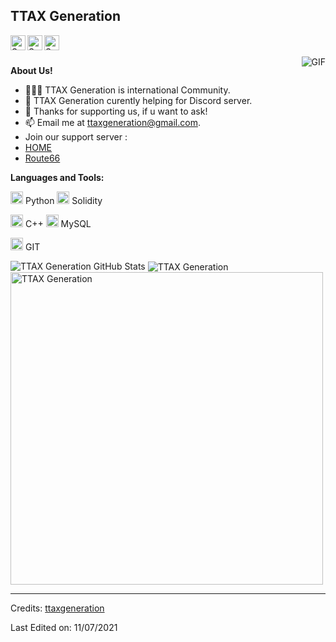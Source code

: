 <h2 title="TTAX"> TTAX Generation</h2>

<a href="https://www.linkedin.com/in/sanskar-jaiswal-102b661a3/">
  <img align="left" alt="Sanskar's LinkedIn" width="24px" src="https://img.icons8.com/nolan/96/linkedin.png" />
</a>
<a href="https://www.instagram.com/j.sanskarr/">
  <img align="left" alt="Sanskar's Instagram" width="24px" src="https://img.icons8.com/nolan/96/instagram-new.png" />
</a>
<a href="https://twitter.com/TitanWithKagune">
  <img align="left" alt="Sanskar's Twitter" width="24px" src="https://img.icons8.com/nolan/96/twitter.png" />
</a>




<br />
<br />


 

  <img align="right" alt="GIF" src="https://media.giphy.com/media/LmNwrBhejkK9EFP504/giphy.gif" />

**About Us!**

- 👨🏽‍💻 TTAX Generation is international Community.
- 🌱 TTAX Generation curently helping for Discord server. 
- 💬 Thanks for supporting us, if u want to ask!
- 📫 Email me at [ttaxgeneration@gmail.com](mailto:ttaxgeneration@gmail.com).
- Join our support server : 
- [HOME](https://discord.gg/5t2VFJQQnS)
- [Route66](https://discord.gg/ykNNkdk9HK)



**Languages and Tools:**  


<code><img height="20" src="https://img.icons8.com/nolan/96/python.png"></code> Python
<code><img height="20" src="https://img.icons8.com/nolan/96/ethereum.png"></code> Solidity

<code><img height="20" src="https://img.icons8.com/nolan/96/c-plus-plus.png"></code> C++
<code><img height="20" src="https://img.icons8.com/nolan/96/sql.png"></code> MySQL

<code><img height="20" src="https://img.icons8.com/nolan/96/git.png"></code> GIT

<img src="https://github-readme-stats.vercel.app/api?username=ttaxgeneration&show_icons=true&hide_border=true&count_private=true&theme=shades-of-purple&icon_color=fad000" alt="TTAX Generation GitHub Stats">
<img align="center" src="https://github-readme-streak-stats.herokuapp.com/?user=NicWebster96&count_private=true&theme=radical" alt="TTAX Generation" />
<img align="center" width=500 src="https://github-readme-stats.vercel.app/api/top-langs/?username=NicWebster96&count_private=true&theme=radical" alt="TTAX Generation" />

-----
Credits: [ttaxgeneration](https://github.com/ttaxgeneration)

Last Edited on: 11/07/2021
